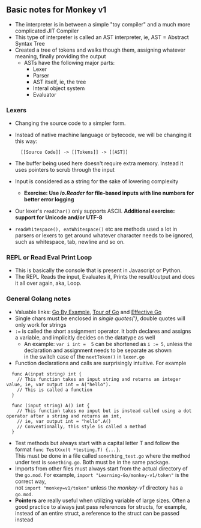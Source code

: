 ## Basic notes for Monkey v1
- The interpreter is in between a simple "toy compiler" and a much more complicated JIT Compiler
- This type of interpreter is called an AST interpreter, ie, AST = Abstract Syntax Tree
- Created a tree of tokens and walks though them, assigning whatever meaning, finally providing the output 
  - ASTs have the following major parts:
    - Lexer
    - Parser
    - AST itself, ie, the tree
    - Interal object system
    - Evaluator

### Lexers
- Changing the source code to a simpler form. 
- Instead of native machine language or bytecode, we will be changing it this way:  
  
        [[Source Code]] -> [[Tokens]] -> [[AST]]
- The buffer being used here doesn't require extra memory. Instead it uses pointers to scrub through the input
- Input is considered as a string for the sake of lowering complexity
    - **Exercise: Use *io.Reader* for file-based inputs with line numbers for better error logging**
- Our lexer's `readChar()` only supports ASCII. **Additional exercise: support for Unicode and/or UTF-8**
- `readWhitespace(), eatWhitespace()` etc are methods used a lot in parsers or lexers to get around whatever character needs to be ignored,
such as whitespace, tab, newline and so on.

### REPL or Read Eval Print Loop
- This is basically the console that is present in Javascript or Python. 
- The REPL Reads the input, Evaluates it, Prints the result/output and does it all over again, aka, Loop.

### General Golang notes
- Valuable links: [Go By Example](https://gobyexample.com/), [Tour of Go](https://go.dev/tour/list) and [Effective Go](https://go.dev/doc/effective_go)
- Single chars must be enclosed in *single quotes(')*, double quotes will only work for strings
- `:=` is called the short assignment operator. It both declares and assigns a variable, and implicitly decides on the datatype as well
  - An example: `var i int =  5` can be shortened as `i := 5`, unless the declaration and assignment needs to be separate as shown  
  in the switch case of the `nextToken()` in `lexer.go`
- Function declarations and calls are surprisingly intuitive. For example
```
  func A(input string) int {
    // This function takes an input string and returns an integer value, ie, var output int = A("hello"). 
    // This is called a function
  } 

  func (input string) A() int {
    // This function takes no input but is instead called using a dot operator after a string and returns an int,  
    // ie, var output int = "hello".A()
    // Conventionally, this style is called a method
  }
```
- Test methods but always start with a capital letter T and follow the format `func TestXxx(t *testing.T) {...}`.  
This must be done in a file called `something_test.go` where the method under test is `something.go`. Both must be in the same package.
- Imports from other files must always start from the actual directory of the `go.mod`. For example, `import "Learning-Go/monkey-v1/token"` is the correct way,  
not `import "monkey=v1/token"` unless the *monkey-v1* directory has a `go.mod`. 
- **Pointers** are really useful when utilizing variable of large sizes. Often a good practice to always just pass references for structs,  for example, instead of an entire struct, a reference to the struct can be passed instead